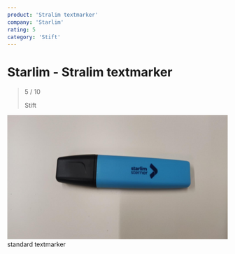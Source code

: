 ```yaml
---
product: 'Stralim textmarker'
company: 'Starlim'
rating: 5
category: 'Stift'
---
```


# Starlim - Stralim textmarker
>
> 5 / 10
>
> Stift

![Stralim textmarker](./assets/starlim-stralim-textmarker-f59ab9de-9251-4853-bcc5-718a590eb7e7.jpg)
standard textmarker
